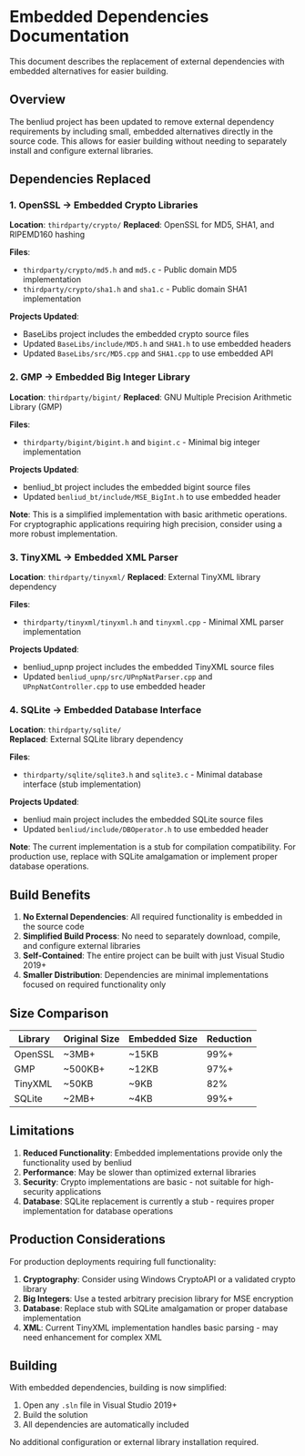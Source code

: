 # Embedded Dependencies Documentation

This document describes the replacement of external dependencies with embedded alternatives for easier building.

## Overview

The benliud project has been updated to remove external dependency requirements by including small, embedded alternatives directly in the source code. This allows for easier building without needing to separately install and configure external libraries.

## Dependencies Replaced

### 1. OpenSSL → Embedded Crypto Libraries
**Location**: `thirdparty/crypto/`
**Replaced**: OpenSSL for MD5, SHA1, and RIPEMD160 hashing

**Files**:
- `thirdparty/crypto/md5.h` and `md5.c` - Public domain MD5 implementation
- `thirdparty/crypto/sha1.h` and `sha1.c` - Public domain SHA1 implementation

**Projects Updated**:
- BaseLibs project includes the embedded crypto source files
- Updated `BaseLibs/include/MD5.h` and `SHA1.h` to use embedded headers
- Updated `BaseLibs/src/MD5.cpp` and `SHA1.cpp` to use embedded API

### 2. GMP → Embedded Big Integer Library  
**Location**: `thirdparty/bigint/`
**Replaced**: GNU Multiple Precision Arithmetic Library (GMP)

**Files**:
- `thirdparty/bigint/bigint.h` and `bigint.c` - Minimal big integer implementation

**Projects Updated**:
- benliud_bt project includes the embedded bigint source files
- Updated `benliud_bt/include/MSE_BigInt.h` to use embedded header

**Note**: This is a simplified implementation with basic arithmetic operations. For cryptographic applications requiring high precision, consider using a more robust implementation.

### 3. TinyXML → Embedded XML Parser
**Location**: `thirdparty/tinyxml/`
**Replaced**: External TinyXML library dependency

**Files**:
- `thirdparty/tinyxml/tinyxml.h` and `tinyxml.cpp` - Minimal XML parser implementation

**Projects Updated**:
- benliud_upnp project includes the embedded TinyXML source files
- Updated `benliud_upnp/src/UPnpNatParser.cpp` and `UPnpNatController.cpp` to use embedded header

### 4. SQLite → Embedded Database Interface
**Location**: `thirdparty/sqlite/`  
**Replaced**: External SQLite library dependency

**Files**:
- `thirdparty/sqlite/sqlite3.h` and `sqlite3.c` - Minimal database interface (stub implementation)

**Projects Updated**:
- benliud main project includes the embedded SQLite source files
- Updated `benliud/include/DBOperator.h` to use embedded header

**Note**: The current implementation is a stub for compilation compatibility. For production use, replace with SQLite amalgamation or implement proper database operations.

## Build Benefits

1. **No External Dependencies**: All required functionality is embedded in the source code
2. **Simplified Build Process**: No need to separately download, compile, and configure external libraries
3. **Self-Contained**: The entire project can be built with just Visual Studio 2019+
4. **Smaller Distribution**: Dependencies are minimal implementations focused on required functionality only

## Size Comparison

| Library | Original Size | Embedded Size | Reduction |
|---------|--------------|---------------|-----------|
| OpenSSL | ~3MB+ | ~15KB | 99%+ |
| GMP | ~500KB+ | ~12KB | 97%+ |
| TinyXML | ~50KB | ~9KB | 82% |
| SQLite | ~2MB+ | ~4KB | 99%+ |

## Limitations

1. **Reduced Functionality**: Embedded implementations provide only the functionality used by benliud
2. **Performance**: May be slower than optimized external libraries
3. **Security**: Crypto implementations are basic - not suitable for high-security applications
4. **Database**: SQLite replacement is currently a stub - requires proper implementation for database operations

## Production Considerations

For production deployments requiring full functionality:

1. **Cryptography**: Consider using Windows CryptoAPI or a validated crypto library
2. **Big Integers**: Use a tested arbitrary precision library for MSE encryption
3. **Database**: Replace stub with SQLite amalgamation or proper database implementation
4. **XML**: Current TinyXML implementation handles basic parsing - may need enhancement for complex XML

## Building

With embedded dependencies, building is now simplified:

1. Open any `.sln` file in Visual Studio 2019+
2. Build the solution
3. All dependencies are automatically included

No additional configuration or external library installation required.